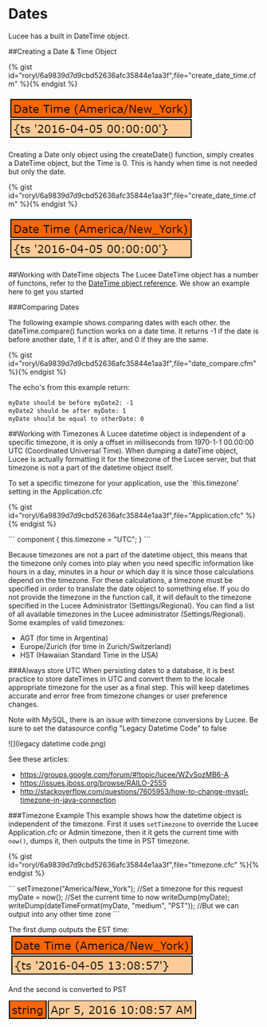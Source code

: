 # Dates

Lucee has a built in DateTime object.

##Creating a Date & Time Object

{% gist id="roryl/6a9839d7d9cbd52636afc35844e1aa3f",file="create_date_time.cfm" %}{% endgist %}

![](date.png)


Creating a Date only object using the createDate() function, simply creates a DateTime object, but the Time is 0. This is handy when time is not needed but only the date.

{% gist id="roryl/6a9839d7d9cbd52636afc35844e1aa3f",file="create_date_time.cfm" %}{% endgist %}

![](date.png)

##Working with DateTime objects
The Lucee DateTime object has a number of functons, refer to the [DateTime object reference](http://luceedocs.herokuapp.com/objects). We show an example here to get you started

###Comparing Dates

The following example shows comparing dates with each other. the dateTime.compare() function works on a date time. It returns -1 if the date is before another date, 1 if it is after, and 0 if they are the same.

{% gist id="roryl/6a9839d7d9cbd52636afc35844e1aa3f",file="date_compare.cfm" %}{% endgist %}

The echo's from this example return:

```
myDate should be before myDate2: -1
myDate2 should be after myDate: 1 
myDate should be equal to otherDate: 0
```

##Working with Timezones
A Lucee datetime object is independent of a specific timezone, it is only a offset in milliseconds from 1970-1-1 00.00:00 UTC (Coordinated Universal Time). When dumping a dateTime object, Lucee is actually formatting it for the timezone of the Lucee server, but that timezone is not a part of the datetime object itself.

To set a specific timezone for your application, use the `this.timezone' setting in the Application.cfc

{% gist id="roryl/6a9839d7d9cbd52636afc35844e1aa3f",file="Application.cfc" %}{% endgist %}

<noscript>
```
component {
	this.timezone = "UTC";
}
```
</noscript>

Because timezones are not a part of the datetime object, this means that the timezone only comes into play when you need specific information like hours in a day, minutes in a hour or which day it is since those calculations depend on the timezone. For these calculations, a timezone must be specified in order to translate the date object to something else. If you do not provide the timezone in the function call, it will default to the timezone specified in the Lucee Administrator (Settings/Regional). You can find a list of all available timezones in the Lucee administrator (Settings/Regional). Some examples of valid timezones:

- AGT (for time in Argentina)
- Europe/Zurich (for time in Zurich/Switzerland)
- HST (Hawaiian Standard Time in the USA)

###Always store UTC
When persisting dates to a database, it is best practice to store dateTimes in UTC and convert them to the locale appropriate timezone for the user as a final step. This will keep datetimes accurate and error free from timezone changes or user preference changes.

Note with MySQL, there is an issue with timezone conversions by Lucee. Be sure to set the datasource config "Legacy Datetime Code" to false

![](legacy datetime code.png)

See these articles:
* https://groups.google.com/forum/#!topic/lucee/WZvSozMB6-A
* https://issues.jboss.org/browse/RAILO-2555
* http://stackoverflow.com/questions/7605953/how-to-change-mysql-timezone-in-java-connection

###Timezone Example
This example shows how the datetime object is independent of the timezone. First it uses `setTimezone` to override the Lucee Application.cfc or Admin timezone, then it it gets the current time with `now()`, dumps it, then outputs the time in PST timezone. 

{% gist id="roryl/6a9839d7d9cbd52636afc35844e1aa3f",file="timezone.cfc" %}{% endgist %}

<noscript>
```
<cfscript>
setTimezone("America/New_York"); //Set a timezone for this request
myDate = now(); //Set the current time to now
writeDump(myDate);
writeDump(dateTimeFormat(myDate, "medium", "PST")); //But we can output into any other time zone
</cfscript>
```
</noscript>

The first dump outputs the EST time:
![](est.png)

And the second is converted to PST 

![](pst.png)


